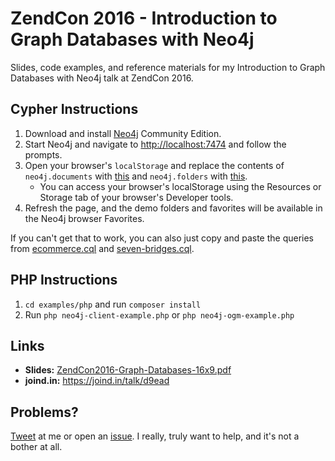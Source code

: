 # ZendCon 2016 - Introduction to Graph Databases with Neo4j

Slides, code examples, and reference materials for my Introduction to Graph Databases with Neo4j talk at ZendCon 2016.

## Cypher Instructions

1. Download and install [Neo4j](http://neo4j.com/download/) Community Edition.
1. Start Neo4j and navigate to [http://localhost:7474](http://localhost:7474) and follow the prompts.
1. Open your browser's `localStorage` and replace the contents of `neo4j.documents` with [this](localStorage/neo4j.documents) and `neo4j.folders` with [this](localStorage/neo4j.folders).
    * You can access your browser's localStorage using the Resources or Storage tab of your browser's Developer tools.
1. Refresh the page, and the demo folders and favorites will be available in the Neo4j browser Favorites.

If you can't get that to work, you can also just copy and paste the queries from [ecommerce.cql](ecommerce.cql) and [seven-bridges.cql](seven-bridges.cql).

## PHP Instructions

1. `cd examples/php` and run `composer install`
1. Run `php neo4j-client-example.php` or `php neo4j-ogm-example.php`

## Links
* **Slides:** [ZendCon2016-Graph-Databases-16x9.pdf](ZendCon2016-Graph-Databases-16x9.pdf?raw=true)
* **joind.in:** https://joind.in/talk/d9ead

## Problems?

[Tweet](https://twitter.com/michaelmoussa) at me or open an [issue](https://github.com/michaelmoussa/talks/issues). I really, truly want to help, and it's not a bother at all.
